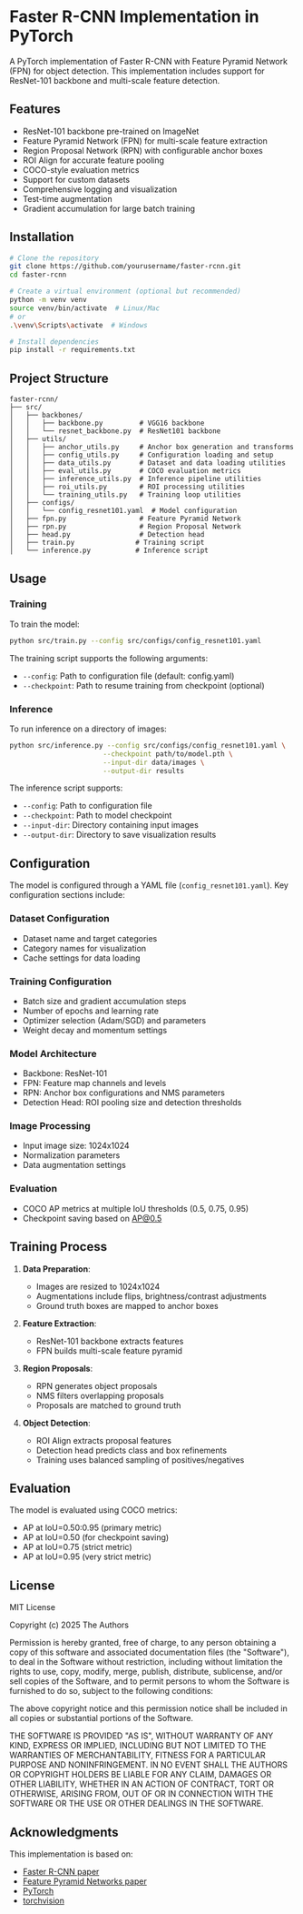 # Faster R-CNN Implementation in PyTorch

A PyTorch implementation of Faster R-CNN with Feature Pyramid Network (FPN) for object detection. This implementation includes support for ResNet-101 backbone and multi-scale feature detection.

## Features

- ResNet-101 backbone pre-trained on ImageNet
- Feature Pyramid Network (FPN) for multi-scale feature extraction
- Region Proposal Network (RPN) with configurable anchor boxes
- ROI Align for accurate feature pooling
- COCO-style evaluation metrics
- Support for custom datasets
- Comprehensive logging and visualization
- Test-time augmentation
- Gradient accumulation for large batch training

## Installation

```bash
# Clone the repository
git clone https://github.com/yourusername/faster-rcnn.git
cd faster-rcnn

# Create a virtual environment (optional but recommended)
python -m venv venv
source venv/bin/activate  # Linux/Mac
# or
.\venv\Scripts\activate  # Windows

# Install dependencies
pip install -r requirements.txt
```

## Project Structure

```
faster-rcnn/
├── src/
│   ├── backbones/
│   │   ├── backbone.py         # VGG16 backbone
│   │   └── resnet_backbone.py  # ResNet101 backbone
│   ├── utils/
│   │   ├── anchor_utils.py     # Anchor box generation and transforms
│   │   ├── config_utils.py     # Configuration loading and setup
│   │   ├── data_utils.py       # Dataset and data loading utilities
│   │   ├── eval_utils.py       # COCO evaluation metrics
│   │   ├── inference_utils.py  # Inference pipeline utilities
│   │   ├── roi_utils.py        # ROI processing utilities
│   │   └── training_utils.py   # Training loop utilities
│   ├── configs/
│   │   └── config_resnet101.yaml  # Model configuration
│   ├── fpn.py                  # Feature Pyramid Network
│   ├── rpn.py                  # Region Proposal Network
│   ├── head.py                 # Detection head
│   ├── train.py               # Training script
│   └── inference.py           # Inference script
```

## Usage

### Training

To train the model:

```bash
python src/train.py --config src/configs/config_resnet101.yaml
```

The training script supports the following arguments:
- `--config`: Path to configuration file (default: config.yaml)
- `--checkpoint`: Path to resume training from checkpoint (optional)

### Inference

To run inference on a directory of images:

```bash
python src/inference.py --config src/configs/config_resnet101.yaml \
                       --checkpoint path/to/model.pth \
                       --input-dir data/images \
                       --output-dir results
```

The inference script supports:
- `--config`: Path to configuration file
- `--checkpoint`: Path to model checkpoint
- `--input-dir`: Directory containing input images
- `--output-dir`: Directory to save visualization results

## Configuration

The model is configured through a YAML file (`config_resnet101.yaml`). Key configuration sections include:

### Dataset Configuration
- Dataset name and target categories
- Category names for visualization
- Cache settings for data loading

### Training Configuration
- Batch size and gradient accumulation steps
- Number of epochs and learning rate
- Optimizer selection (Adam/SGD) and parameters
- Weight decay and momentum settings

### Model Architecture
- Backbone: ResNet-101
- FPN: Feature map channels and levels
- RPN: Anchor box configurations and NMS parameters
- Detection Head: ROI pooling size and detection thresholds

### Image Processing
- Input image size: 1024x1024
- Normalization parameters
- Data augmentation settings

### Evaluation
- COCO AP metrics at multiple IoU thresholds (0.5, 0.75, 0.95)
- Checkpoint saving based on AP@0.5

## Training Process

1. **Data Preparation**:
   - Images are resized to 1024x1024
   - Augmentations include flips, brightness/contrast adjustments
   - Ground truth boxes are mapped to anchor boxes

2. **Feature Extraction**:
   - ResNet-101 backbone extracts features
   - FPN builds multi-scale feature pyramid

3. **Region Proposals**:
   - RPN generates object proposals
   - NMS filters overlapping proposals
   - Proposals are matched to ground truth

4. **Object Detection**:
   - ROI Align extracts proposal features
   - Detection head predicts class and box refinements
   - Training uses balanced sampling of positives/negatives

## Evaluation

The model is evaluated using COCO metrics:
- AP at IoU=0.50:0.95 (primary metric)
- AP at IoU=0.50 (for checkpoint saving)
- AP at IoU=0.75 (strict metric)
- AP at IoU=0.95 (very strict metric)

## License

MIT License

Copyright (c) 2025 The Authors

Permission is hereby granted, free of charge, to any person obtaining a copy
of this software and associated documentation files (the "Software"), to deal
in the Software without restriction, including without limitation the rights
to use, copy, modify, merge, publish, distribute, sublicense, and/or sell
copies of the Software, and to permit persons to whom the Software is
furnished to do so, subject to the following conditions:

The above copyright notice and this permission notice shall be included in all
copies or substantial portions of the Software.

THE SOFTWARE IS PROVIDED "AS IS", WITHOUT WARRANTY OF ANY KIND, EXPRESS OR
IMPLIED, INCLUDING BUT NOT LIMITED TO THE WARRANTIES OF MERCHANTABILITY,
FITNESS FOR A PARTICULAR PURPOSE AND NONINFRINGEMENT. IN NO EVENT SHALL THE
AUTHORS OR COPYRIGHT HOLDERS BE LIABLE FOR ANY CLAIM, DAMAGES OR OTHER
LIABILITY, WHETHER IN AN ACTION OF CONTRACT, TORT OR OTHERWISE, ARISING FROM,
OUT OF OR IN CONNECTION WITH THE SOFTWARE OR THE USE OR OTHER DEALINGS IN THE
SOFTWARE.

## Acknowledgments

This implementation is based on:
- [Faster R-CNN paper](https://arxiv.org/abs/1506.01497)
- [Feature Pyramid Networks paper](https://arxiv.org/abs/1612.03144)
- [PyTorch](https://pytorch.org/)
- [torchvision](https://pytorch.org/vision/)
